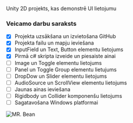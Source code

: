 Unity 2D projekts, kas demonstrē UI lietojumu

### Veicamo darbu saraksts
- [x] Projekta uzsākšana un izvietošana GitHub
- [x] Projekta failu un mapju ieviešana
- [x] InputField un Text, Button elementu lietojums
- [x] Pirmā c# skripta izveide un piesaiste ainai
- [ ] Image un Toggle elementu lietojums
- [ ] Panel un Toggle Group elementu lietujums
- [ ] DropDow un Slider elementu lietojums
- [ ] AudioSource un ScrollView elementu lietojums
- [ ] Jaunas ainas ieviešana
- [ ] Rigidbody un Collider komponenšu lietojums
- [ ] Sagatavošana Windows platformai

![MR. Bean](https://i.pinimg.com/736x/bb/20/4c/bb204ca21347be6d8a770f1e62ca93ee.jpg)
